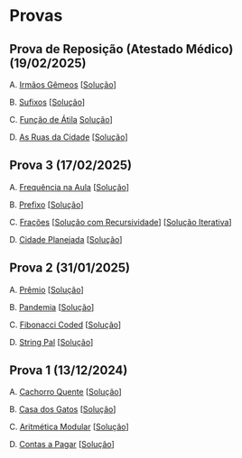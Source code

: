 # Provas

## Prova de Reposição (Atestado Médico) (19/02/2025)

A. [Irmãos Gêmeos](AA.pdf) [[Solução](irmaos_gemeos.c)]

B. [Sufixos](BB.pdf) [[Solução](sufixos.c)]

C. [Função de Átila](CC.pdf) [Solução](atila.c)]

D. [As Ruas da Cidade](DD.pdf) [[Solução](ruas_cidade.c)]

## Prova 3 (17/02/2025)

A. [Frequência na Aula](3A.pdf) [[Solução](frequencia.c)]

B. [Prefixo](3B.pdf) [[Solução](prefixo.c)]

C. [Frações](3C.pdf) [[Solução com Recursividade](fracoes_rec.c)] [[Solução Iterativa](fracoes.c)]

D. [Cidade Planejada](3D.pdf) [[Solução](cidade.c)]

## Prova 2 (31/01/2025)

A. [Prêmio](https://judge.beecrowd.com/en/custom-problems/view/5614) [[Solução](premio.c)]

B. [Pandemia](https://judge.beecrowd.com/en/custom-problems/view/5615) [[Solução](pandemia.c)]

C. [Fibonacci Coded](https://judge.beecrowd.com/en/custom-problems/view/5616) [[Solução](fibo_coded.c)]

D. [String Pal](https://judge.beecrowd.com/en/custom-problems/view/5617) [[Solução](string_pal.c)]

## Prova 1 (13/12/2024)

A. [Cachorro Quente](A.pdf) [[Solução](hotdog.c)]

B. [Casa dos Gatos](B.pdf) [[Solução](gatos.c)]

C. [Aritmética Modular](C.pdf) [[Solução](aritmod.c)]

D. [Contas a Pagar](D.pdf) [[Solução](contas.c)]
